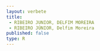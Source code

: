 ```yaml
---
layout: verbete
title:
 - RIBEIRO JUNIOR, DELFIM MOREIRA
 - RIBEIRO JÚNIOR, Delfim Moreira
published: false
type: R
---
```


